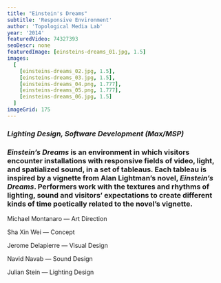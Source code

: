 ```yaml
---
title: "Einstein's Dreams"
subtitle: 'Responsive Environment'
author: 'Topological Media Lab'
year: '2014'
featuredVideo: 74327393
seoDescr: none
featuredImage: [einsteins-dreams_01.jpg, 1.5]
images:
  [
    [einsteins-dreams_02.jpg, 1.5],
    [einsteins-dreams_03.jpg, 1.5],
    [einsteins-dreams_04.png, 1.777],
    [einsteins-dreams_05.png, 1.777],
    [einsteins-dreams_06.jpg, 1.5]
  ]
imageGrid: 175
---
```


### _Lighting Design, Software Development (Max/MSP)_

### _Einstein’s Dreams_ is an environment in which visitors encounter installations with responsive fields of video, light, and spatialized sound, in a set of tableaus. Each tableau is inspired by a vignette from Alan Lightman’s novel, _Einstein’s Dreams_. Performers work with the textures and rhythms of lighting, sound and visitors’ expectations to create different kinds of time poetically related to the novel’s vignette.

Michael Montanaro — Art Direction

Sha Xin Wei — Concept

Jerome Delapierre — Visual Design

Navid Navab — Sound Design

Julian Stein — Lighting Design
